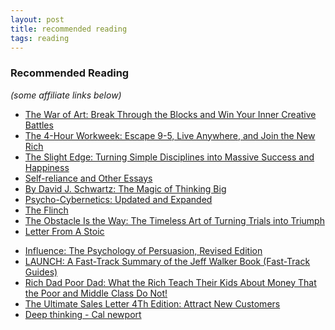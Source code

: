 ```yaml
---
layout: post
title: recommended reading
tags: reading
---
```


### Recommended Reading
<em>(some affiliate links below)</em>
- <a target="_blank" href="https://www.amazon.com/gp/product/1936891026/ref=as_li_tl?ie=UTF8&camp=1789&creative=9325&creativeASIN=1936891026&linkCode=as2&tag=yeungndev-20&linkId=f879e88d38a0b9e28a10a7ba60bcf14b">The War of Art: Break Through the Blocks and Win Your Inner Creative Battles</a><img src="//ir-na.amazon-adsystem.com/e/ir?t=yeungndev-20&l=am2&o=1&a=1936891026" width="1" height="1" border="0" alt="" style="border:none !important; margin:0px !important;" />
- <a target="_blank" href="https://www.amazon.com/gp/product/0307465357/ref=as_li_tl?ie=UTF8&camp=1789&creative=9325&creativeASIN=0307465357&linkCode=as2&tag=yeungndev-20&linkId=7766ffcc70153420bea6dcd37964625b">The 4-Hour Workweek: Escape 9-5, Live Anywhere, and Join the New Rich</a><img src="//ir-na.amazon-adsystem.com/e/ir?t=yeungndev-20&l=am2&o=1&a=0307465357" width="1" height="1" border="0" alt="" style="border:none !important; margin:0px !important;" />
- <a target="_blank" href="https://www.amazon.com/gp/product/1626340463/ref=as_li_tl?ie=UTF8&camp=1789&creative=9325&creativeASIN=1626340463&linkCode=as2&tag=yeungndev-20&linkId=67bfabc6feaa4755b18362d965e9ebcd">The Slight Edge: Turning Simple Disciplines into Massive Success and Happiness</a><img src="//ir-na.amazon-adsystem.com/e/ir?t=yeungndev-20&l=am2&o=1&a=1626340463" width="1" height="1" border="0" alt="" style="border:none !important; margin:0px !important;" />
- <a target="_blank" href="https://www.amazon.com/gp/product/1463772114/ref=as_li_tl?ie=UTF8&camp=1789&creative=9325&creativeASIN=1463772114&linkCode=as2&tag=yeungndev-20&linkId=7f3b6bb194cf2b05dc25c08325db3312">Self-reliance and Other Essays</a><img src="//ir-na.amazon-adsystem.com/e/ir?t=yeungndev-20&l=am2&o=1&a=1463772114" width="1" height="1" border="0" alt="" style="border:none !important; margin:0px !important;" />
- <a target="_blank" href="https://www.amazon.com/gp/product/B004W3HI9W/ref=as_li_tl?ie=UTF8&camp=1789&creative=9325&creativeASIN=B004W3HI9W&linkCode=as2&tag=yeungndev-20&linkId=dc7042af0dc097fe1b5e87110464ff1f">By David J. Schwartz: The Magic of Thinking Big</a><img src="//ir-na.amazon-adsystem.com/e/ir?t=yeungndev-20&l=am2&o=1&a=B004W3HI9W" width="1" height="1" border="0" alt="" style="border:none !important; margin:0px !important;" />
- <a target="_blank" href="https://www.amazon.com/gp/product/0399176136/ref=as_li_tl?ie=UTF8&camp=1789&creative=9325&creativeASIN=0399176136&linkCode=as2&tag=yeungndev-20&linkId=f7ccd58c518eba3b33db8421e679f651">Psycho-Cybernetics: Updated and Expanded</a><img src="//ir-na.amazon-adsystem.com/e/ir?t=yeungndev-20&l=am2&o=1&a=0399176136" width="1" height="1" border="0" alt="" style="border:none !important; margin:0px !important;" />
- <a target="_blank" href="https://www.amazon.com/gp/product/B00NLJHGOA/ref=as_li_tl?ie=UTF8&camp=1789&creative=9325&creativeASIN=B00NLJHGOA&linkCode=as2&tag=yeungndev-20&linkId=64550ed9f06e62288f72bea61002c016">The Flinch</a><img src="//ir-na.amazon-adsystem.com/e/ir?t=yeungndev-20&l=am2&o=1&a=B00NLJHGOA" width="1" height="1" border="0" alt="" style="border:none !important; margin:0px !important;" />
- <a target="_blank" href="https://www.amazon.com/gp/product/1591846358/ref=as_li_tl?ie=UTF8&camp=1789&creative=9325&creativeASIN=1591846358&linkCode=as2&tag=yeungndev-20&linkId=22205a8d71bfc4d5dad2d8214eddea03">The Obstacle Is the Way: The Timeless Art of Turning Trials into Triumph</a><img src="//ir-na.amazon-adsystem.com/e/ir?t=yeungndev-20&l=am2&o=1&a=1591846358" width="1" height="1" border="0" alt="" style="border:none !important; margin:0px !important;" />
- <a target="_blank" href="https://www.amazon.com/gp/product/1521716587/ref=as_li_tl?ie=UTF8&camp=1789&creative=9325&creativeASIN=1521716587&linkCode=as2&tag=yeungndev-20&linkId=4e0e71d7cde522feed7c3fb62f69aeb0">Letter From A Stoic</a><img src="//ir-na.amazon-adsystem.com/e/ir?t=yeungndev-20&l=am2&o=1&a=1521716587" width="1" height="1" border="0" alt="" style="border:none !important; margin:0px !important;" />
* <a target="_blank" href="https://www.amazon.com/gp/product/006124189X/ref=as_li_tl?ie=UTF8&camp=1789&creative=9325&creativeASIN=006124189X&linkCode=as2&tag=yeungndev-20&linkId=6fcebe2baef333dec964407b43c5c593">Influence: The Psychology of Persuasion, Revised Edition</a><img src="//ir-na.amazon-adsystem.com/e/ir?t=yeungndev-20&l=am2&o=1&a=006124189X" width="1" height="1" border="0" alt="" style="border:none !important; margin:0px !important;" />
* <a target="_blank" href="https://www.amazon.com/gp/product/B0145M39N8/ref=as_li_tl?ie=UTF8&camp=1789&creative=9325&creativeASIN=B0145M39N8&linkCode=as2&tag=yeungndev-20&linkId=2d31d047d9cd660d655a767772242cc1">LAUNCH: A Fast-Track Summary of the Jeff Walker Book (Fast-Track Guides)</a><img src="//ir-na.amazon-adsystem.com/e/ir?t=yeungndev-20&l=am2&o=1&a=B0145M39N8" width="1" height="1" border="0" alt="" style="border:none !important; margin:0px !important;" />
* <a target="_blank" href="https://www.amazon.com/gp/product/1612680194/ref=as_li_tl?ie=UTF8&camp=1789&creative=9325&creativeASIN=1612680194&linkCode=as2&tag=yeungndev-20&linkId=683dccd9b68313784bf6c96a55da148b">Rich Dad Poor Dad: What the Rich Teach Their Kids About Money That the Poor and Middle Class Do Not!</a><img src="//ir-na.amazon-adsystem.com/e/ir?t=yeungndev-20&l=am2&o=1&a=1612680194" width="1" height="1" border="0" alt="" style="border:none !important; margin:0px !important;" />
* [The Ultimate Sales Letter 4Th Edition: Attract New Customers](https://www.amazon.com/Ultimate-Sales-Letter-4Th-Customers-ebook/dp/B004J35JFU)
* [Deep thinking - Cal newport]()